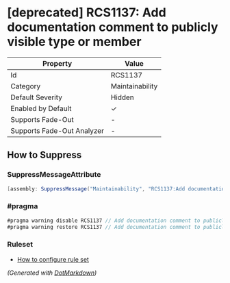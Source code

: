 # \[deprecated\] RCS1137: Add documentation comment to publicly visible type or member

| Property                    | Value           |
| --------------------------- | --------------- |
| Id                          | RCS1137         |
| Category                    | Maintainability |
| Default Severity            | Hidden          |
| Enabled by Default          | &#x2713;        |
| Supports Fade\-Out          | \-              |
| Supports Fade\-Out Analyzer | \-              |

## How to Suppress

### SuppressMessageAttribute

```csharp
[assembly: SuppressMessage("Maintainability", "RCS1137:Add documentation comment to publicly visible type or member.", Justification = "<Pending>")]
```

### \#pragma

```csharp
#pragma warning disable RCS1137 // Add documentation comment to publicly visible type or member.
#pragma warning restore RCS1137 // Add documentation comment to publicly visible type or member.
```

### Ruleset

* [How to configure rule set](../HowToConfigureAnalyzers.md)

*\(Generated with [DotMarkdown](http://github.com/JosefPihrt/DotMarkdown)\)*